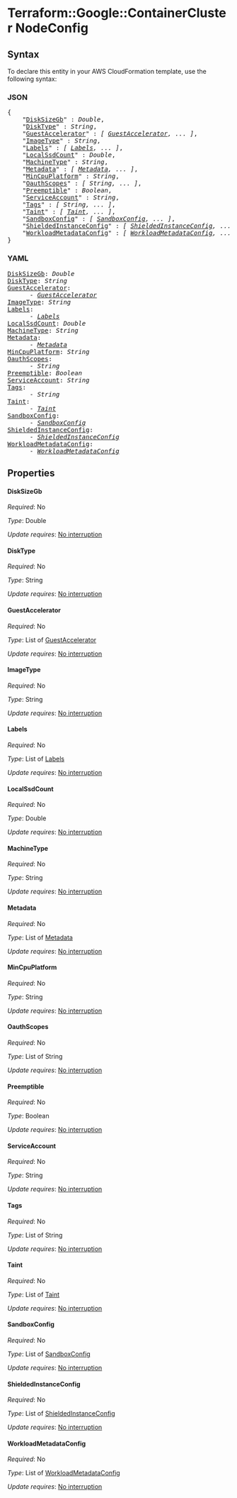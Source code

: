 # Terraform::Google::ContainerCluster NodeConfig

## Syntax

To declare this entity in your AWS CloudFormation template, use the following syntax:

### JSON

<pre>
{
    "<a href="#disksizegb" title="DiskSizeGb">DiskSizeGb</a>" : <i>Double</i>,
    "<a href="#disktype" title="DiskType">DiskType</a>" : <i>String</i>,
    "<a href="#guestaccelerator" title="GuestAccelerator">GuestAccelerator</a>" : <i>[ <a href="nodeconfig-guestaccelerator.md">GuestAccelerator</a>, ... ]</i>,
    "<a href="#imagetype" title="ImageType">ImageType</a>" : <i>String</i>,
    "<a href="#labels" title="Labels">Labels</a>" : <i>[ <a href="nodeconfig-labels.md">Labels</a>, ... ]</i>,
    "<a href="#localssdcount" title="LocalSsdCount">LocalSsdCount</a>" : <i>Double</i>,
    "<a href="#machinetype" title="MachineType">MachineType</a>" : <i>String</i>,
    "<a href="#metadata" title="Metadata">Metadata</a>" : <i>[ <a href="nodeconfig-metadata.md">Metadata</a>, ... ]</i>,
    "<a href="#mincpuplatform" title="MinCpuPlatform">MinCpuPlatform</a>" : <i>String</i>,
    "<a href="#oauthscopes" title="OauthScopes">OauthScopes</a>" : <i>[ String, ... ]</i>,
    "<a href="#preemptible" title="Preemptible">Preemptible</a>" : <i>Boolean</i>,
    "<a href="#serviceaccount" title="ServiceAccount">ServiceAccount</a>" : <i>String</i>,
    "<a href="#tags" title="Tags">Tags</a>" : <i>[ String, ... ]</i>,
    "<a href="#taint" title="Taint">Taint</a>" : <i>[ <a href="nodeconfig-taint.md">Taint</a>, ... ]</i>,
    "<a href="#sandboxconfig" title="SandboxConfig">SandboxConfig</a>" : <i>[ <a href="nodeconfig-sandboxconfig.md">SandboxConfig</a>, ... ]</i>,
    "<a href="#shieldedinstanceconfig" title="ShieldedInstanceConfig">ShieldedInstanceConfig</a>" : <i>[ <a href="nodeconfig-shieldedinstanceconfig.md">ShieldedInstanceConfig</a>, ... ]</i>,
    "<a href="#workloadmetadataconfig" title="WorkloadMetadataConfig">WorkloadMetadataConfig</a>" : <i>[ <a href="nodeconfig-workloadmetadataconfig.md">WorkloadMetadataConfig</a>, ... ]</i>
}
</pre>

### YAML

<pre>
<a href="#disksizegb" title="DiskSizeGb">DiskSizeGb</a>: <i>Double</i>
<a href="#disktype" title="DiskType">DiskType</a>: <i>String</i>
<a href="#guestaccelerator" title="GuestAccelerator">GuestAccelerator</a>: <i>
      - <a href="nodeconfig-guestaccelerator.md">GuestAccelerator</a></i>
<a href="#imagetype" title="ImageType">ImageType</a>: <i>String</i>
<a href="#labels" title="Labels">Labels</a>: <i>
      - <a href="nodeconfig-labels.md">Labels</a></i>
<a href="#localssdcount" title="LocalSsdCount">LocalSsdCount</a>: <i>Double</i>
<a href="#machinetype" title="MachineType">MachineType</a>: <i>String</i>
<a href="#metadata" title="Metadata">Metadata</a>: <i>
      - <a href="nodeconfig-metadata.md">Metadata</a></i>
<a href="#mincpuplatform" title="MinCpuPlatform">MinCpuPlatform</a>: <i>String</i>
<a href="#oauthscopes" title="OauthScopes">OauthScopes</a>: <i>
      - String</i>
<a href="#preemptible" title="Preemptible">Preemptible</a>: <i>Boolean</i>
<a href="#serviceaccount" title="ServiceAccount">ServiceAccount</a>: <i>String</i>
<a href="#tags" title="Tags">Tags</a>: <i>
      - String</i>
<a href="#taint" title="Taint">Taint</a>: <i>
      - <a href="nodeconfig-taint.md">Taint</a></i>
<a href="#sandboxconfig" title="SandboxConfig">SandboxConfig</a>: <i>
      - <a href="nodeconfig-sandboxconfig.md">SandboxConfig</a></i>
<a href="#shieldedinstanceconfig" title="ShieldedInstanceConfig">ShieldedInstanceConfig</a>: <i>
      - <a href="nodeconfig-shieldedinstanceconfig.md">ShieldedInstanceConfig</a></i>
<a href="#workloadmetadataconfig" title="WorkloadMetadataConfig">WorkloadMetadataConfig</a>: <i>
      - <a href="nodeconfig-workloadmetadataconfig.md">WorkloadMetadataConfig</a></i>
</pre>

## Properties

#### DiskSizeGb

_Required_: No

_Type_: Double

_Update requires_: [No interruption](https://docs.aws.amazon.com/AWSCloudFormation/latest/UserGuide/using-cfn-updating-stacks-update-behaviors.html#update-no-interrupt)

#### DiskType

_Required_: No

_Type_: String

_Update requires_: [No interruption](https://docs.aws.amazon.com/AWSCloudFormation/latest/UserGuide/using-cfn-updating-stacks-update-behaviors.html#update-no-interrupt)

#### GuestAccelerator

_Required_: No

_Type_: List of <a href="nodeconfig-guestaccelerator.md">GuestAccelerator</a>

_Update requires_: [No interruption](https://docs.aws.amazon.com/AWSCloudFormation/latest/UserGuide/using-cfn-updating-stacks-update-behaviors.html#update-no-interrupt)

#### ImageType

_Required_: No

_Type_: String

_Update requires_: [No interruption](https://docs.aws.amazon.com/AWSCloudFormation/latest/UserGuide/using-cfn-updating-stacks-update-behaviors.html#update-no-interrupt)

#### Labels

_Required_: No

_Type_: List of <a href="nodeconfig-labels.md">Labels</a>

_Update requires_: [No interruption](https://docs.aws.amazon.com/AWSCloudFormation/latest/UserGuide/using-cfn-updating-stacks-update-behaviors.html#update-no-interrupt)

#### LocalSsdCount

_Required_: No

_Type_: Double

_Update requires_: [No interruption](https://docs.aws.amazon.com/AWSCloudFormation/latest/UserGuide/using-cfn-updating-stacks-update-behaviors.html#update-no-interrupt)

#### MachineType

_Required_: No

_Type_: String

_Update requires_: [No interruption](https://docs.aws.amazon.com/AWSCloudFormation/latest/UserGuide/using-cfn-updating-stacks-update-behaviors.html#update-no-interrupt)

#### Metadata

_Required_: No

_Type_: List of <a href="nodeconfig-metadata.md">Metadata</a>

_Update requires_: [No interruption](https://docs.aws.amazon.com/AWSCloudFormation/latest/UserGuide/using-cfn-updating-stacks-update-behaviors.html#update-no-interrupt)

#### MinCpuPlatform

_Required_: No

_Type_: String

_Update requires_: [No interruption](https://docs.aws.amazon.com/AWSCloudFormation/latest/UserGuide/using-cfn-updating-stacks-update-behaviors.html#update-no-interrupt)

#### OauthScopes

_Required_: No

_Type_: List of String

_Update requires_: [No interruption](https://docs.aws.amazon.com/AWSCloudFormation/latest/UserGuide/using-cfn-updating-stacks-update-behaviors.html#update-no-interrupt)

#### Preemptible

_Required_: No

_Type_: Boolean

_Update requires_: [No interruption](https://docs.aws.amazon.com/AWSCloudFormation/latest/UserGuide/using-cfn-updating-stacks-update-behaviors.html#update-no-interrupt)

#### ServiceAccount

_Required_: No

_Type_: String

_Update requires_: [No interruption](https://docs.aws.amazon.com/AWSCloudFormation/latest/UserGuide/using-cfn-updating-stacks-update-behaviors.html#update-no-interrupt)

#### Tags

_Required_: No

_Type_: List of String

_Update requires_: [No interruption](https://docs.aws.amazon.com/AWSCloudFormation/latest/UserGuide/using-cfn-updating-stacks-update-behaviors.html#update-no-interrupt)

#### Taint

_Required_: No

_Type_: List of <a href="nodeconfig-taint.md">Taint</a>

_Update requires_: [No interruption](https://docs.aws.amazon.com/AWSCloudFormation/latest/UserGuide/using-cfn-updating-stacks-update-behaviors.html#update-no-interrupt)

#### SandboxConfig

_Required_: No

_Type_: List of <a href="nodeconfig-sandboxconfig.md">SandboxConfig</a>

_Update requires_: [No interruption](https://docs.aws.amazon.com/AWSCloudFormation/latest/UserGuide/using-cfn-updating-stacks-update-behaviors.html#update-no-interrupt)

#### ShieldedInstanceConfig

_Required_: No

_Type_: List of <a href="nodeconfig-shieldedinstanceconfig.md">ShieldedInstanceConfig</a>

_Update requires_: [No interruption](https://docs.aws.amazon.com/AWSCloudFormation/latest/UserGuide/using-cfn-updating-stacks-update-behaviors.html#update-no-interrupt)

#### WorkloadMetadataConfig

_Required_: No

_Type_: List of <a href="nodeconfig-workloadmetadataconfig.md">WorkloadMetadataConfig</a>

_Update requires_: [No interruption](https://docs.aws.amazon.com/AWSCloudFormation/latest/UserGuide/using-cfn-updating-stacks-update-behaviors.html#update-no-interrupt)

